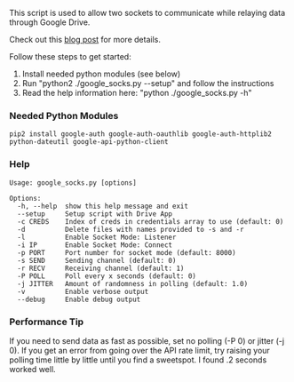 This script is used to allow two sockets to communicate while relaying data through Google Drive.

Check out this [blog post](http://www.blackhillsinfosec.com/?p=5230) for more details.

Follow these steps to get started:

1. Install needed python modules (see below)
2. Run "python2 ./google_socks.py --setup" and follow the instructions
3. Read the help information here: "python ./google_socks.py -h"

### Needed Python Modules
    pip2 install google-auth google-auth-oauthlib google-auth-httplib2 python-dateutil google-api-python-client

### Help
    Usage: google_socks.py [options]
    
    Options:
      -h, --help  show this help message and exit
      --setup     Setup script with Drive App
      -c CREDS    Index of creds in credentials array to use (default: 0)
      -d          Delete files with names provided to -s and -r
      -l          Enable Socket Mode: Listener
      -i IP       Enable Socket Mode: Connect
      -p PORT     Port number for socket mode (default: 8000)
      -s SEND     Sending channel (default: 0)
      -r RECV     Receiving channel (default: 1)
      -P POLL     Poll every x seconds (default: 0)
      -j JITTER   Amount of randomness in polling (default: 1.0)
      -v          Enable verbose output
      --debug     Enable debug output

### Performance Tip
If you need to send data as fast as possible, set no polling (-P 0) or jitter (-j 0). If you get an error from going over the API rate limit, try raising your polling time little by little until you find a sweetspot. I found .2 seconds worked well.
